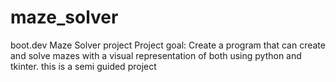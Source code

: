 # maze_solver
boot.dev Maze Solver project
Project goal: Create a program that can create and solve mazes with a visual representation of both using python and tkinter.
this is a semi guided project

